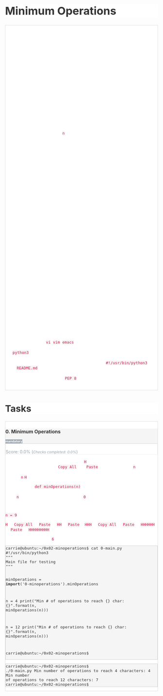 <h1 style="text-align: start;color: rgb(51, 51, 51);background-color: rgb(255, 255, 255);font-size: 36px;">Minimum Operations</h1>
<div style="text-align: start;color: rgb(255, 255, 255);background-color: rgb(255, 255, 255);font-size: 14px;border: 1px solid rgb(221, 221, 221);">
    <div>
        <p>For this project, you will need to understand several key algorithmic and mathematical concepts to devise a solution that efficiently calculates the minimum number of operations to achieve a given number of characters using only &ldquo;Copy All&rdquo; and &ldquo;Paste&rdquo; operations. Here is a list of concepts and resources that will be helpful:</p>
        <h3 style="color: inherit;font-size: 24px;">Concepts Needed:</h3>
        <ol>
            <li>
                <p><strong><strong>Dynamic Programming</strong></strong>:</p>
                <ul>
                    <li>Familiarity with dynamic programming can help in breaking down the problem into simpler subproblems and building up the solution.</li>
                    <li><a href="https://intranet.alxswe.com/rltoken/l3JYgicNQw2Ue1Kg9jV80Q" title="Dynamic Programming (GeeksforGeeks)" target="_blank" style="color: transparent;">Dynamic Programming (GeeksforGeeks)</a></li>
                </ul>
            </li>
            <li>
                <p><strong><strong>Prime Factorization</strong></strong>:</p>
                <ul>
                    <li>Understanding how to perform prime factorization is crucial since the problem can be reduced to finding the sum of the prime factors of the target number <code style="color: rgb(199, 37, 78);background-color: rgb(249, 242, 244);font-size: 12.6px;">n</code>.</li>
                    <li><a href="https://intranet.alxswe.com/rltoken/cFcADpVYRCl5pdut-Lemmg" title="Prime Factorization (Khan Academy)" target="_blank" style="color: transparent;">Prime Factorization (Khan Academy)</a></li>
                </ul>
            </li>
            <li>
                <p><strong><strong>Code Optimization</strong></strong>:</p>
                <ul>
                    <li>Knowing how to approach problems from an optimization perspective can be useful in finding the most efficient solution.</li>
                    <li><a href="https://intranet.alxswe.com/rltoken/98ZF5bRckUKror6pGJQlHQ" title="How to optimize Python code" target="_blank" style="color: transparent;">How to optimize Python code</a></li>
                </ul>
            </li>
            <li>
                <p><strong><strong>Greedy Algorithms</strong></strong>:</p>
                <ul>
                    <li>The problem can also be approached with greedy algorithms, choosing the best option at each step.</li>
                    <li><a href="https://intranet.alxswe.com/rltoken/k6-mba0b4nayJi0VqYhKjQ" title="Greedy Algorithms (GeeksforGeeks)" target="_blank" style="color: transparent;">Greedy Algorithms (GeeksforGeeks)</a></li>
                </ul>
            </li>
            <li>
                <p><strong><strong>Basic Python Programming</strong></strong>:</p>
                <ul>
                    <li>Proficiency in Python, including loops, conditionals, and functions, is necessary to implement the solution.</li>
                    <li><a href="https://intranet.alxswe.com/rltoken/ao3SJVl4yY1SfugfVa3anw" title="Python Functions (Python Official Documentation)" target="_blank" style="color: transparent;">Python Functions (Python Official Documentation)</a></li>
                </ul>
            </li>
        </ol>
        <p>By studying these concepts and utilizing the resources provided, you will be equipped to tackle the &ldquo;Minimum Operations&rdquo; problem effectively, applying both mathematical reasoning and programming skills to find the most efficient solution.</p>
        <h2 style="color: inherit;font-size: 30px;">Additional Resources</h2>
        <ul>
            <li><a href="https://intranet.alxswe.com/rltoken/HX0vuVl1V-9T4vvh8NDCyw" title="Mock Technical Interview" target="_blank" style="color: transparent;">Mock Technical Interview</a></li>
        </ul>
        <h2 style="color: inherit;font-size: 30px;">Requirements</h2>
        <h3 style="color: inherit;font-size: 24px;">General</h3>
        <ul>
            <li>Allowed editors: <code style="color: rgb(199, 37, 78);background-color: rgb(249, 242, 244);font-size: 12.6px;">vi</code>, <code style="color: rgb(199, 37, 78);background-color: rgb(249, 242, 244);font-size: 12.6px;">vim</code>, <code style="color: rgb(199, 37, 78);background-color: rgb(249, 242, 244);font-size: 12.6px;">emacs</code></li>
            <li>All your files will be interpreted/compiled on Ubuntu 20.04 LTS using <code style="color: rgb(199, 37, 78);background-color: rgb(249, 242, 244);font-size: 12.6px;">python3</code> (version 3.4.3)</li>
            <li>All your files should end with a new line</li>
            <li>The first line of all your files should be exactly <code style="color: rgb(199, 37, 78);background-color: rgb(249, 242, 244);font-size: 12.6px;">#!/usr/bin/python3</code></li>
            <li>A <code style="color: rgb(199, 37, 78);background-color: rgb(249, 242, 244);font-size: 12.6px;">README.md</code> file, at the root of the folder of the project, is mandatory</li>
            <li>Your code should be documented</li>
            <li>Your code should use the <code style="color: rgb(199, 37, 78);background-color: rgb(249, 242, 244);font-size: 12.6px;">PEP 8</code> style (version 1.7.x)</li>
            <li>All your files must be executable</li>
        </ul>
    </div>
</div>
<h2 style="text-align: start;color: rgb(51, 51, 51);background-color: rgb(255, 255, 255);font-size: 30px;">Tasks</h2>
<div style="text-align: start;color: rgb(51, 51, 51);background-color: rgb(255, 255, 255);font-size: 14px;">
    <div style="color: rgb(255, 255, 255);background-color: rgb(255, 255, 255);border: 1px solid rgb(221, 221, 221);">
        <div style="color: rgb(51, 51, 51);background-color: rgb(245, 245, 245);border-bottom: 1px solid rgb(221, 221, 221);">
            <h3 style="color: rgb(51, 51, 51);font-size: 16px;">0. Minimum Operations</h3>
            <div><strong><span style="text-align: center;color: rgb(255, 255, 255);background-color: rgb(152, 163, 174);font-size: 10.5px;">mandatory</span></strong></div>
        </div>
        <div>
            <div style="color: rgb(152, 163, 174);border: 1px solid rgb(238, 238, 238);">
                <div>
                    <div><br></div>
                </div>
                <div>Score: 0.0% (<em><span style="font-size: 12px;">Checks completed: 0.0%</span></em>)</div>
            </div>
            <p>In a text file, there is a single character <code style="color: rgb(199, 37, 78);background-color: rgb(249, 242, 244);font-size: 12.6px;">H</code>. Your text editor can execute only two operations in this file: <code style="color: rgb(199, 37, 78);background-color: rgb(249, 242, 244);font-size: 12.6px;">Copy All</code> and <code style="color: rgb(199, 37, 78);background-color: rgb(249, 242, 244);font-size: 12.6px;">Paste</code>. Given a number <code style="color: rgb(199, 37, 78);background-color: rgb(249, 242, 244);font-size: 12.6px;">n</code>, write a method that calculates the fewest number of operations needed to result in exactly <code style="color: rgb(199, 37, 78);background-color: rgb(249, 242, 244);font-size: 12.6px;">n</code> <code style="color: rgb(199, 37, 78);background-color: rgb(249, 242, 244);font-size: 12.6px;">H</code> characters in the file.</p>
            <ul>
                <li>Prototype: <code style="color: rgb(199, 37, 78);background-color: rgb(249, 242, 244);font-size: 12.6px;">def minOperations(n)</code></li>
                <li>Returns an integer</li>
                <li>If <code style="color: rgb(199, 37, 78);background-color: rgb(249, 242, 244);font-size: 12.6px;">n</code> is impossible to achieve, return <code style="color: rgb(199, 37, 78);background-color: rgb(249, 242, 244);font-size: 12.6px;">0</code></li>
            </ul>
            <p><strong><strong>Example:</strong></strong></p>
            <p><code style="color: rgb(199, 37, 78);background-color: rgb(249, 242, 244);font-size: 12.6px;">n = 9</code></p>
            <p><code style="color: rgb(199, 37, 78);background-color: rgb(249, 242, 244);font-size: 12.6px;">H</code> =&gt; <code style="color: rgb(199, 37, 78);background-color: rgb(249, 242, 244);font-size: 12.6px;">Copy All</code> =&gt; <code style="color: rgb(199, 37, 78);background-color: rgb(249, 242, 244);font-size: 12.6px;">Paste</code> =&gt; <code style="color: rgb(199, 37, 78);background-color: rgb(249, 242, 244);font-size: 12.6px;">HH</code> =&gt; <code style="color: rgb(199, 37, 78);background-color: rgb(249, 242, 244);font-size: 12.6px;">Paste</code> =&gt;<code style="color: rgb(199, 37, 78);background-color: rgb(249, 242, 244);font-size: 12.6px;">HHH</code> =&gt; <code style="color: rgb(199, 37, 78);background-color: rgb(249, 242, 244);font-size: 12.6px;">Copy All</code> =&gt; <code style="color: rgb(199, 37, 78);background-color: rgb(249, 242, 244);font-size: 12.6px;">Paste</code> =&gt; <code style="color: rgb(199, 37, 78);background-color: rgb(249, 242, 244);font-size: 12.6px;">HHHHHH</code> =&gt; <code style="color: rgb(199, 37, 78);background-color: rgb(249, 242, 244);font-size: 12.6px;">Paste</code> =&gt; <code style="color: rgb(199, 37, 78);background-color: rgb(249, 242, 244);font-size: 12.6px;">HHHHHHHHH</code></p>
            <p>Number of operations: <code style="color: rgb(199, 37, 78);background-color: rgb(249, 242, 244);font-size: 12.6px;">6</code></p>
            <pre style="color: rgb(51, 51, 51);background-color: rgb(245, 245, 245);font-size: 13px;border: 1px solid rgb(204, 204, 204);"><code style="color: inherit;font-size: inherit;">carrie@ubuntu:~/0x02-minoperations$ cat 0-main.py
#!/usr/bin/python3
&quot;&quot;&quot;
Main file for testing
&quot;&quot;&quot;

minOperations = __import__(&apos;0-minoperations&apos;).minOperations

n = 4
print(&quot;Min # of operations to reach {} char: {}&quot;.format(n, minOperations(n)))

n = 12
print(&quot;Min # of operations to reach {} char: {}&quot;.format(n, minOperations(n)))

carrie@ubuntu:~/0x02-minoperations$
</code></pre>
            <pre style="color: rgb(51, 51, 51);background-color: rgb(245, 245, 245);font-size: 13px;border: 1px solid rgb(204, 204, 204);"><code style="color: inherit;font-size: inherit;">carrie@ubuntu:~/0x02-minoperations$ ./0-main.py
Min number of operations to reach 4 characters: 4
Min number of operations to reach 12 characters: 7
carrie@ubuntu:~/0x02-minoperations$</code></pre>
        </div>
    </div>
</div>